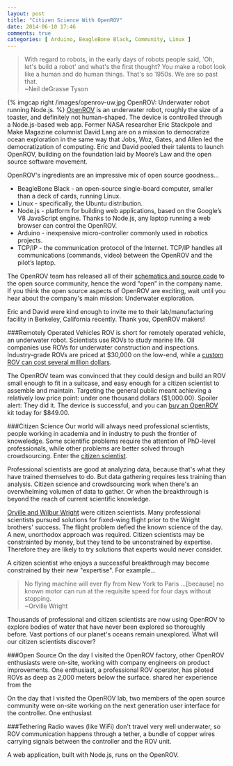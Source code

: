 ```yaml
---
layout: post
title: "Citizen Science With OpenROV"
date: 2014-06-10 17:46
comments: true
categories: [ Arduino, BeagleBone Black, Community, Linux ]
---
```

>With regard to robots, in the early days of robots people said, 'Oh, let's build a robot' and what's the first thought? You make a robot look like a human and do human things. That's so 1950s. We are so past that. 
><br/>~Neil deGrasse Tyson

{% imgcap right /images/openrov-uw.jpg OpenROV: Underwater robot running Node.js. %}
[OpenROV](http://openrov.com) is an underwater robot, roughly the size of a toaster, and definitely not human-shaped. The device is controlled through a Node.js-based web app. Former NASA researcher Eric Stackpole and Make Magazine columnist David Lang are on a mission to democratize ocean exploration in the same way that Jobs, Woz, Gates, and Allen led the democratization of  computing. Eric and David pooled their talents to launch OpenROV, building on the foundation laid by Moore’s Law and the open source software movement. 

OpenROV's ingredients are an impressive mix of open source goodness...

* BeagleBone Black - an open-source single-board computer, smaller than a deck of cards, running Linux.
* Linux - specifically, the Ubuntu distribution.
* Node.js - platform for building web applications, based on the Google’s V8 JavaScript engine. Thanks to Node.js, any laptop running a web browser can control the OpenROV.
* Arduino - inexpensive micro-controller commonly used in robotics projects.
* TCP/IP - the communication protocol of the Internet. TCP/IP handles all communications (commands, video) between the OpenROV and the pilot’s laptop. 

The OpenROV team has released all of their [schematics and source code](https://github.com/openrov) to the open source community, hence the word “open” in the company name. If you think the open source aspects of OpenROV are exciting, wait until you hear about the company's main mission: Underwater exploration.
<!--more-->
Eric and David were kind enough to invite me to their lab/manufacturing facility in Berkeley, California recently. Thank you, OpenROV makers!

###Remotely Operated Vehicles 
ROV is short for remotely operated vehicle, an underwater robot. Scientists use ROVs to study marine life. Oil companies use ROVs for underwater construction and inspections. Industry-grade ROVs are priced at $30,000 on the low-end, while a [custom ROV can cost several million dollars](http://www.mbari.org/twenty/Tiburon.htm). 

The OpenROV team was convinced that they could design and build an ROV small enough to fit in a suitcase, and easy enough for a citizen scientist to assemble and maintain. Targeting the general public meant achieving a relatively low price point: under one thousand dollars ($1,000.00). Spoiler alert: They did it. The device is successful, and you can [buy an OpenROV](http://store.openrov.com/) kit today for $849.00.

###Citizen Science
Our world will always need professional scientists, people working in academia and in industry to push the frontier of knoweledge. Some scientific problems require the attention of PhD-level professionals, while other problems are better solved through crowdsourcing. Enter the [citizen scientist](http://en.wikipedia.org/wiki/Citizen_science).

Professional scientists are good at analyzing data, because that's what they have trained themselves to do. But data gathering requires less training than analysis. Citizen science and crowdsourcing work when there's an overwhelming volumen of data to gather. Or when the breakthrough is beyond the reach of current scientific knowledge.

[Orville and Wilbur Wright](http://en.wikipedia.org/wiki/Wright_brothers) were citizen scientists. Many professional scientists pursued solutions for fixed-wing flight prior to the Wright brothers' success. The flight problem defied the known science of the day. A new, unorthodox approach was required. Citizen scientists may be constrainted by money, but they tend to be unconstrained by expertise. Therefore they are likely to try solutions that experts would never consider.

A citizen scientist who enjoys a successful breakthrough may become constrained by their new "expertise". For example...

>No flying machine will ever fly from New York to Paris ...[because] no known motor can run at the requisite speed for four days without stopping.
><br/>~Orville Wright

Thousands of professional and citizen scientists are now using OpenROV to explore bodies of water that have never been explored so thoroughly before. Vast portions of our planet's oceans remain unexplored. What will our citizen scientists discover?

###Open Source
On the day I visited the OpenROV factory, other OpenROV enthusiasts were on-site, working with company engineers on product improvements. One enthusiast, a professional ROV operator, has piloted ROVs as deep as 2,000 meters below the surface. shared her experience from the  



On the day that I visited the OpenROV lab, two members of the open
source community were on-site working on the next generation user
interface for the controller. One enthusiast




###Tethering
Radio waves (like WiFi) don't travel very well underwater, so ROV communication happens through a tether, a bundle of copper wires carrying signals between the controller and the ROV unit.

A web application, built with Node.js, runs on the OpenROV. 
